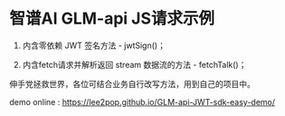 # 智谱AI GLM-api JS请求示例

1. 内含零依赖 JWT 签名方法 - jwtSign()；

2. 内含fetch请求并解析返回 stream 数据流的方法 - fetchTalk()；

伸手党拯救世界，各位可结合业务自行改写方法，用到自己的项目中。

demo online : <https://lee2pop.github.io/GLM-api-JWT-sdk-easy-demo/>
